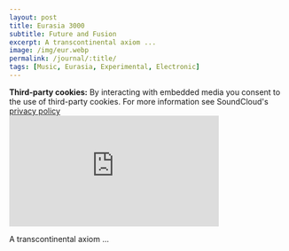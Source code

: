 ```yaml
---
layout: post
title: Eurasia 3000
subtitle: Future and Fusion
excerpt: A transcontinental axiom ...
image: /img/eur.webp
permalink: /journal/:title/
tags: [Music, Eurasia, Experimental, Electronic]
---
```


<div class="box-cookies"><b>Third-party cookies:</b> By interacting with embedded media you consent to the use of third-party cookies. For more information see SoundCloud's <a href="https://soundcloud.com/pages/privacy">privacy policy<i class="fas fa-external-link-alt" role="presentation"></i></a>
</div>

<div class="padded">
<iframe width="75%" height="200" scrolling="no" frameborder="no" src="https://w.soundcloud.com/player/?url=https%3A//api.soundcloud.com/tracks/546801969&color=%23c0bdba&auto_play=false&hide_related=true&show_comments=true&show_user=true&show_reposts=false&show_teaser=true&visual=true"></iframe>
</div>

A transcontinental axiom ...
